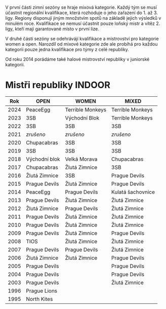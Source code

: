 V první části zimní sezóny se hraje mixová kategorie. Každý tým se musí účastnit regionální kvalifikace, která rozhoduje o jeho zařazení do 1. až 3. ligy. Regiony disponují jiným množstvím spotů na základě jejich výsledků v minulém roce. Kvalifikace se nemusí účastnit pouze loňský mistr a vítěz 2. ligy, kteří mají garantované místo v první lize.

V druhé části sezóny se odehrávájí kvalifikace a mistrovství pro kategorie women a open.
Narozdíl od mixové kategorie zde ale probíhá pro každou kategorii pouze jedna kvalifikace pro týmy z celé republiky.

Od roku 2014 porádáme také halové mistrovství republiky v juniorské kategorii.

# Mistři republiky INDOOR

| Rok  | OPEN          | WOMEN         | MIXED             |
| ---- | ------------- | ------------- | ----------------- |
| 2024 | PeaceEgg      |Terrible Monkeys| Terrible Monkeys  |
| 2023 | 3SB     | Východní Blok     | Terrible Monkeys        |
| 2022 | 3SB     | 3SB    | 3SB         |
| 2021 | *zrušeno*     | *zrušeno*     | *zrušeno*         |
| 2020 | Chupacabras   | 3SB           | 3SB               |
| 2019 | 3SB           | 3SB           | 3SB               |
| 2018 | Východní blok | Velká Morava  | Chupacabras       |
| 2017 | Chupacabras   | Žlutá Zimnice | 3SB               |
| 2016 | Žlutá Zimnice | 3SB           | Prague Devils     |
| 2015 | Prague Devils | Žlutá Zimnice | Prague Devils     |
| 2014 | PeaceEgg      | Prague Devils | Kulatá šachovnice |
| 2013 | Prague Devils | Žlutá Zimnice | Žlutá Zimnice     |
| 2012 | Žlutá Zimnice | Prague Devils | Žlutá Zimnice     |
| 2011 | Prague Devils | Žlutá Zimnice | Žlutá Zimnice     |
| 2010 | Prague Devils | Žlutá Zimnice | Žlutá Zimnice     |
| 2009 | Prague Devils | Žlutá Zimnice | Prague Devils     |
| 2008 | TIOS          | Žlutá Zimnice | Žlutá Zimnice     |
| 2007 | Prague Devils | Prague Devils | Žlutá Zimnice     |
| 2006 | Žlutá Zimnice | Žlutá Zimnice | Prague Devils     |
| 2005 | Prague Devils |               | Prague Devils     |
| 2004 | Prague Devils |               | Prague Devils     |
| 2003 | Prague Devils |               | Žlutá Zimnice     |
| 1996 | Prague Lions  |               |                   |
| 1995 | North Kites   |               |                   |
